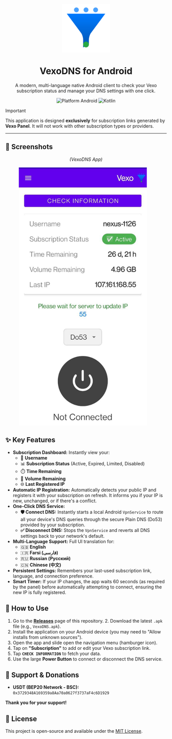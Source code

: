 <p align="center">
  <img src="./logo.jpg" alt="Vexo Subscription Checker Logo" width="150"/>
</p>

<h1 align="center">VexoDNS for Android</h1>

<p align="center">
  A modern, multi-language native Android client to check your Vexo subscription status and manage your DNS settings with one click.
</p>

<p align="center">
  <img src="https://img.shields.io/badge/platform-Android-brightgreen.svg" alt="Platform Android">
  <img src="https://img.shields.io/badge/kotlin-100%25-blueviolet.svg" alt="Kotlin">
  </p>

> [!IMPORTANT]
> This application is designed **exclusively** for subscription links generated by **Vexo Panel**. It will not work with other subscription types or providers.

---

## 📸 Screenshots

<p align="center">
  <em>(VexoDNS App)</em>
  <br><br>
  <img src="./image.png" alt="Dark Mode Screenshot" width="400"/>
  &nbsp;&nbsp;&nbsp;&nbsp;
</p>


## ✨ Key Features

* **Subscription Dashboard:** Instantly view your:
    * 👤 **Username**
    * 📊 **Subscription Status** (Active, Expired, Limited, Disabled)
    * ⏱️ **Time Remaining**
    * 💾 **Volume Remaining**
    * 🌐 **Last Registered IP**
* **Automatic IP Registration:** Automatically detects your public IP and registers it with your subscription on refresh. It informs you if your IP is new, unchanged, or if there's a conflict.
* **One-Click DNS Service:**
    * **🛡️ Connect DNS:** Instantly starts a local Android `VpnService` to route all your device's DNS queries through the secure Plain DNS (Do53) provided by your subscription.
    * **✅ Disconnect DNS:** Stops the `VpnService` and reverts all DNS settings back to your network's default.
* **Multi-Language Support:** Full UI translation for:
    * 🇬🇧 **English**
    * 🇮🇷 **Farsi (فارسی)**
    * 🇷🇺 **Russian (Русский)**
    * 🇨🇳 **Chinese (中文)**
* **Persistent Settings:** Remembers your last-used subscription link, language, and connection preference.
* **Smart Timer:** If your IP changes, the app waits 60 seconds (as required by the panel) before automatically attempting to connect, ensuring the new IP is fully registered.

## 🚀 How to Use

1.  Go to the [**Releases**](https://github.com/Argo160/VexoDNS/releases) page of this repository. 2.  Download the latest `.apk` file (e.g., `VexoDNS.apk`).
3.  Install the application on your Android device (you may need to "Allow installs from unknown sources").
4.  Open the app and slide open the navigation menu (hamburger icon).
5.  Tap on **"Subscription"** to add or edit your Vexo subscription link.
6.  Tap **`CHECK INFORMATION`** to fetch your data.
7.  Use the large **Power Button** to connect or disconnect the DNS service.

## 💖 Support & Donations

* **USDT (BEP20 Network - BSC):**
    `0x3729348A169359a8Aa70a0627f3737aF4c6D1929`

**Thank you for your support!**

## 📄 License

This project is open-source and available under the [MIT License](LICENSE).
